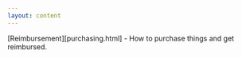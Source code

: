 ```yaml
---
layout: content
---
```


[Reimbursement][purchasing.html] - How to purchase things and get reimbursed.
